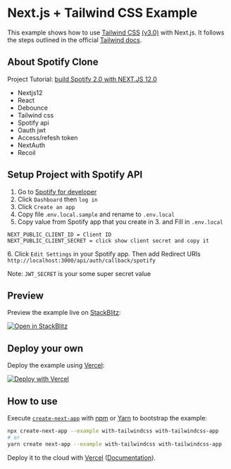 # Next.js + Tailwind CSS Example

This example shows how to use [Tailwind CSS](https://tailwindcss.com/) [(v3.0)](https://tailwindcss.com/blog/tailwindcss-v3) with Next.js. It follows the steps outlined in the official [Tailwind docs](https://tailwindcss.com/docs/guides/nextjs).

## About Spotify Clone

Project Tutorial: [build Spotify 2.0 with NEXT.JS 12.0](https://www.youtube.com/watch?v=3xrko3GpYoU&list=LL&index=12&t=5989s)

* Nextjs12
* React
* Debounce
* Tailwind css
* Spotify api
* Oauth jwt
* Access/refesh token
* NextAuth
* Recoil

## Setup Project with Spotify API

1. Go to [Spotify for developer](https://developer.spotify.com/)
2. Click `Dashboard` then `log in`
3. Click `Create an app`
4. Copy file .`env.local.sample` and rename to `.env.local`
5. Copy value from Spotify app that you create in 3. and Fill in `.env.local`

```
NEXT_PUBLIC_CLIENT_ID = Client ID
NEXT_PUBLIC_CLIENT_SECRET = click show client secret and copy it
```

6\. Click `Edit Settings` in your Spotify app. Then add Redirect URIs `http://localhost:3000/api/auth/callback/spotify`

Note: `JWT_SECRET` is your some super secret value

## Preview

Preview the example live on [StackBlitz](http://stackblitz.com/):

[![Open in StackBlitz](https://developer.stackblitz.com/img/open_in_stackblitz.svg)](https://stackblitz.com/github/vercel/next.js/tree/canary/examples/with-tailwindcss)

## Deploy your own

Deploy the example using [Vercel](https://vercel.com?utm_source=github&utm_medium=readme&utm_campaign=next-example):

[![Deploy with Vercel](https://vercel.com/button)](https://vercel.com/new/git/external?repository-url=https://github.com/vercel/next.js/tree/canary/examples/with-tailwindcss&project-name=with-tailwindcss&repository-name=with-tailwindcss)

## How to use

Execute [`create-next-app`](https://github.com/vercel/next.js/tree/canary/packages/create-next-app) with [npm](https://docs.npmjs.com/cli/init) or [Yarn](https://yarnpkg.com/lang/en/docs/cli/create/) to bootstrap the example:

``` bash
npx create-next-app --example with-tailwindcss with-tailwindcss-app
# or
yarn create next-app --example with-tailwindcss with-tailwindcss-app
```

Deploy it to the cloud with [Vercel](https://vercel.com/new?utm_source=github&utm_medium=readme&utm_campaign=next-example) ([Documentation](https://nextjs.org/docs/deployment)).